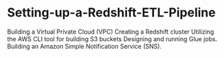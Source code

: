 # Setting-up-a-Redshift-ETL-Pipeline
Building a Virtual Private Cloud (VPC) Creating a Redshift cluster Utilizing the AWS CLI tool for building S3 buckets Designing and running Glue jobs. Building an Amazon Simple Notification Service (SNS).
